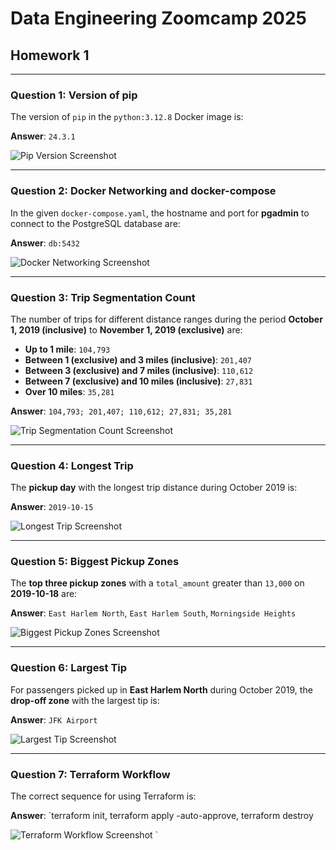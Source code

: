 # **Data Engineering Zoomcamp 2025**

## **Homework 1**

---

### **Question 1: Version of pip**
The version of `pip` in the `python:3.12.8` Docker image is:

**Answer**: `24.3.1`

![Pip Version Screenshot](./img/pip_version.png)

---

### **Question 2: Docker Networking and docker-compose**
In the given `docker-compose.yaml`, the hostname and port for **pgadmin** to connect to the PostgreSQL database are:

**Answer**: `db:5432`

![Docker Networking Screenshot](./img/docker_networking.png)

---

### **Question 3: Trip Segmentation Count**
The number of trips for different distance ranges during the period **October 1, 2019 (inclusive)** to **November 1, 2019 (exclusive)** are:

- **Up to 1 mile**: `104,793`
- **Between 1 (exclusive) and 3 miles (inclusive)**: `201,407`
- **Between 3 (exclusive) and 7 miles (inclusive)**: `110,612`
- **Between 7 (exclusive) and 10 miles (inclusive)**: `27,831`
- **Over 10 miles**: `35,281`

**Answer**: `104,793; 201,407; 110,612; 27,831; 35,281`

![Trip Segmentation Count Screenshot](./img/trip_segmentation.png)

---

### **Question 4: Longest Trip**
The **pickup day** with the longest trip distance during October 2019 is:

**Answer**: `2019-10-15`

![Longest Trip Screenshot](./img/longest_trip.png)

---

### **Question 5: Biggest Pickup Zones**
The **top three pickup zones** with a `total_amount` greater than `13,000` on **2019-10-18** are:

**Answer**: `East Harlem North`, `East Harlem South`, `Morningside Heights`

![Biggest Pickup Zones Screenshot](./img/biggest_pickup_zones.png)

---

### **Question 6: Largest Tip**
For passengers picked up in **East Harlem North** during October 2019, the **drop-off zone** with the largest tip is:

**Answer**: `JFK Airport`

![Largest Tip Screenshot](./img/largest_tip.png)

---

### **Question 7: Terraform Workflow**
The correct sequence for using Terraform is:

**Answer**: `terraform init, terraform apply -auto-approve, terraform destroy

![Terraform Workflow Screenshot](./img/terraform_workflow.png)
`
